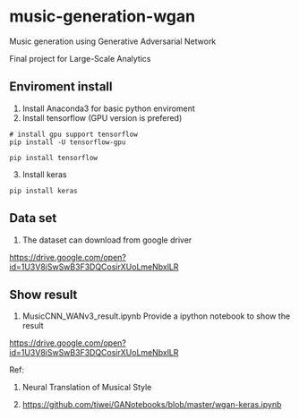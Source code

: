 # music-generation-wgan
Music generation using Generative Adversarial Network

Final project for Large-Scale Analytics

## Enviroment install

1. Install Anaconda3 for basic python enviroment
2. Install tensorflow (GPU version is prefered)

```
# install gpu support tensorflow
pip install -U tensorflow-gpu
```

```
pip install tensorflow
```

3. Install keras
```
pip install keras
```

## Data set
1. The dataset can download from google driver

https://drive.google.com/open?id=1U3V8iSwSwB3F3DQCosirXUoLmeNbxlLR


## Show result 

1.  MusicCNN_WANv3_result.ipynb
Provide a ipython notebook to show the result

https://drive.google.com/open?id=1U3V8iSwSwB3F3DQCosirXUoLmeNbxlLR


Ref:

1. Neural Translation of Musical Style

2. https://github.com/tjwei/GANotebooks/blob/master/wgan-keras.ipynb
